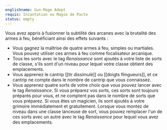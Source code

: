```yaml
---
englishname: Gun-Mage Adept
requis: Incantation ou Magie de Pacte
status: empty
---
```

Vous avez appris à fusionner la subtilité des arcanes avec la brutalité des armes à feu, bénéficiant ainsi des effets suivants : 

 - Vous gagnez la maîtrise de quatre armes à feu, simples ou martiales. Vous pouvez utiliser ces armes à feu comme focalisateur arcanique. 
 - Tous les sorts avec le tag *Renaissance* sont ajoutés à votre liste de sorts de classe, s'ils sont d'un niveau pour lequel votre classe obtient des emplacements.
 - Vous apprenez le cantrip [[tir dissimulé]] ou [[doigts flingueurs]], et ce cantrip ne compte dans le nombre de cantrip que vous connaissez.
 - Vous apprenez quatre sorts de votre choix que vous pouvez lancer avec le tag *Renaissance*. Si vous préparez vos sorts, ces sorts sont toujours préparés pour vous, et ne comptent pas dans le nombre de sorts que vous préparez. Si vous êtes un magicien, ils sont ajoutés à votre grimoire immédiatement et gratuitement. Lorsque vous montez de niveau dans une classe lanceuse de sort, vous pouvez remplacer l'un de ces sorts avec un autre avec le tag *Renaissance* pour lequel vous avez des emplacements. 